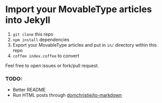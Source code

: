 # Import your MovableType articles into Jekyll

1. `git clone` this repo
2. `npm install` dependencies
3. Export your MovableType articles and put in `in/` directory within this repo
4. `coffee index.coffee` to convert

Feel free to open issues or fork/pull request.

### TODO:

- Better README
- Run HTML posts through [domchristie/to-markdown](http://domchristie.github.io/to-markdown/)
